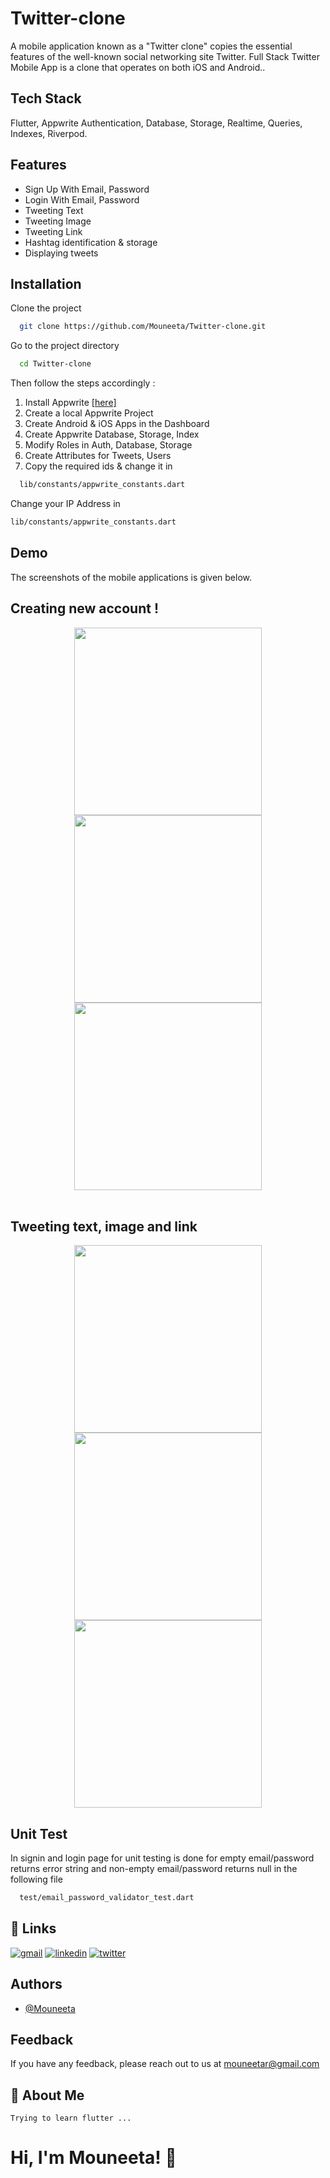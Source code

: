 # Twitter-clone

A mobile application known as a "Twitter clone" copies the essential features of the well-known social networking site Twitter. Full Stack Twitter Mobile App is a clone that operates on both iOS and Android..  

## Tech Stack
Flutter, Appwrite Authentication, Database, Storage, Realtime, Queries, Indexes, Riverpod.
## Features

- Sign Up With Email, Password
- Login With Email, Password
- Tweeting Text
- Tweeting Image
- Tweeting Link
- Hashtag identification & storage
- Displaying tweets

## Installation

Clone the project

```bash
  git clone https://github.com/Mouneeta/Twitter-clone.git
```

Go to the project directory

```bash
  cd Twitter-clone 
```

Then follow the steps accordingly :


1. Install Appwrite  [[here]](https://appwrite.io/docs/installation)
2. Create a local Appwrite Project 
3. Create Android & iOS Apps in the Dashboard
4. Create Appwrite Database, Storage, Index
5. Modify Roles in Auth, Database, Storage
6. Create Attributes for Tweets, Users
7. Copy the required ids & change it in 
```bash
  lib/constants/appwrite_constants.dart 
```
Change your IP Address in 
```bash
lib/constants/appwrite_constants.dart
```


## Demo
The screenshots of the mobile applications is given below.

## Creating new account ! 

<div align = 'center'>
<img width="300"  src="https://user-images.githubusercontent.com/71824279/232725489-5d7db2e6-ae8c-4da5-a845-3dfd1bff6b1d.png">
<img width="300"  src="https://user-images.githubusercontent.com/71824279/232722075-bbf33cf9-1448-483c-8e78-f64b9c140ca5.png">
<img width="300"  src="https://user-images.githubusercontent.com/71824279/232726303-a1b44a3e-4097-4fc8-bcdd-0ba009eda18d.png">
</div>

<br>

## Tweeting text, image and link
<div align='center'>
<img width="300"  src="https://user-images.githubusercontent.com/71824279/232726347-cf690065-a909-45b0-b282-88b4de6c1507.png">
<img width="300"  src="https://user-images.githubusercontent.com/71824279/232726212-b646e063-d29c-4698-be21-264520d9fb0e.png">
<img width="300"  src="https://user-images.githubusercontent.com/71824279/232726232-781339be-9e82-469a-8fe2-77a825807e3e.png">
</div>

## Unit Test

In signin and login page for unit testing is done for empty email/password returns error string and non-empty email/password returns null in the following file

```bash
  test/email_password_validator_test.dart
```



## 🔗 Links
[![gmail](https://img.shields.io/badge/gmail-000?style=for-the-badge&logo=gmail&logoColor=white)](https://katherineoelsner.com/)
[![linkedin](https://img.shields.io/badge/linkedin-0A66C2?style=for-the-badge&logo=linkedin&logoColor=white)](https://www.linkedin.com/)
[![twitter](https://img.shields.io/badge/twitter-1DA1F2?style=for-the-badge&logo=twitter&logoColor=white)](https://twitter.com/)


## Authors

- [@Mouneeta](https://www.github.com/Mouneeta)



## Feedback

If you have any feedback, please reach out to us at mouneetar@gmail.com


## 🚀 About Me
    Trying to learn flutter ...


# Hi, I'm Mouneeta! 👋






